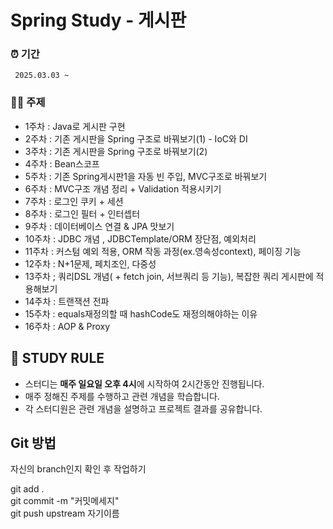 # Spring Study - 게시판

### ⏰ 기간

` 2025.03.03 ~`

### ✍🏻 주제

- 1주차 : Java로 게시판 구현
- 2주차 : 기존 게시판을 Spring 구조로 바꿔보기(1) - IoC와 DI
- 3주차 : 기존 게시판을 Spring 구조로 바꿔보기(2)
- 4주차 : Bean스코프
- 5주차 : 기존 Spring게시판1을 자동 빈 주입, MVC구조로 바꿔보기
- 6주차 : MVC구조 개념 정리 + Validation 적용시키기
- 7주차 : 로그인 쿠키 + 세션
- 8주차 : 로그인 필터 + 인터셉터
- 9주차 : 데이터베이스 연결 & JPA 맛보기
- 10주차 : JDBC 개념 , JDBCTemplate/ORM 장단점, 예외처리
- 11주차 : 커스텀 예외 적용, ORM 작동 과정(ex.영속성context), 페이징 기능
- 12주차 : N+1문제, 페치조인, 다중성
- 13주차 ; 쿼리DSL 개념( + fetch join, 서브쿼리 등 기능), 복잡한 쿼리 게시판에 적용해보기
- 14주차 : 트랜잭션 전파
- 15주차 : equals재정의할 때 hashCode도 재정의해야하는 이유
- 16주차 : AOP & Proxy

## 📌 STUDY RULE

- 스터디는 **매주 일요일 오후 4시**에 시작하여 2시간동안 진행됩니다.
- 매주 정해진 주제를 수행하고 관련 개념을 학습합니다.
- 각 스터디원은 관련 개념을 설명하고 프로젝트 결과를 공유합니다.

## Git 방법 

자신의 branch인지 확인 후 작업하기

git add .  
git commit -m "커밋메세지"  
git push upstream 자기이름  
